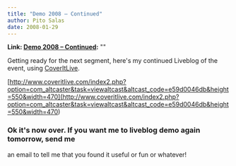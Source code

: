```yaml
---
title: "Demo 2008 – Continued"
author: Pito Salas
date: 2008-01-29
---
```


**Link: [Demo 2008 – Continued](None):** ""



Getting ready for the next segment, here's my continued Liveblog of the event,
using [CoverItLive](<http://www.coveritlive>).

[http://www.coveritlive.com/index2.php?option=com_altcaster&task=viewaltcast&altcast_code=e59d0046db&height=550&width=470](<http://www.coveritlive.com/index2.php?option=com_altcaster&task=viewaltcast&altcast_code=e59d0046db&height=550&width=470>)

### Ok it's now over. If you want me to liveblog demo again tomorrow, send me
an email to tell me that you found it useful or fun or whatever!


